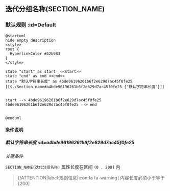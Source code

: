 ## 迭代分组名称(SECTION_NAME) <!-- {docsify-ignore-all} -->

   

### 默认规则 :id=Default

```plantuml
@startuml
hide empty description
<style>
root {
  HyperlinkColor #42b983
}
</style>

state "start" as start  <<start>>
state "end" as end <<end>>
state "默认字符串长度" as 4bde96196261b6f2e629d7ac45f0fe25 [[$./Section_name#a4bde96196261b6f2e629d7ac45f0fe25 {"默认字符串长度"}]]


start --> 4bde96196261b6f2e629d7ac45f0fe25 
4bde96196261b6f2e629d7ac45f0fe25 --> end 


@enduml
```

#### 条件说明

##### 默认字符串长度 :id=a4bde96196261b6f2e629d7ac45f0fe25


*关键条件*


`SECTION_NAME(迭代分组名称)` 属性长度在区间 `(0 , 200]` 内

> [!ATTENTION|label:规则信息|icon:fa fa-warning]
> 内容长度必须小于等于[200]







